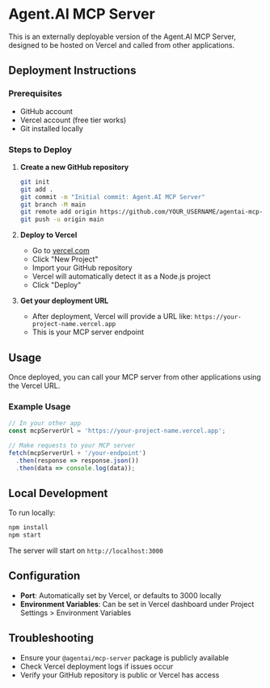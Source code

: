 # Agent.AI MCP Server

This is an externally deployable version of the Agent.AI MCP Server, designed to be hosted on Vercel and called from other applications.

## Deployment Instructions

### Prerequisites
- GitHub account
- Vercel account (free tier works)
- Git installed locally

### Steps to Deploy

1. **Create a new GitHub repository**
   ```bash
   git init
   git add .
   git commit -m "Initial commit: Agent.AI MCP Server"
   git branch -M main
   git remote add origin https://github.com/YOUR_USERNAME/agentai-mcp-server.git
   git push -u origin main
   ```

2. **Deploy to Vercel**
   - Go to [vercel.com](https://vercel.com)
   - Click "New Project"
   - Import your GitHub repository
   - Vercel will automatically detect it as a Node.js project
   - Click "Deploy"

3. **Get your deployment URL**
   - After deployment, Vercel will provide a URL like: `https://your-project-name.vercel.app`
   - This is your MCP server endpoint

## Usage

Once deployed, you can call your MCP server from other applications using the Vercel URL.

### Example Usage
```javascript
// In your other app
const mcpServerUrl = 'https://your-project-name.vercel.app';

// Make requests to your MCP server
fetch(mcpServerUrl + '/your-endpoint')
  .then(response => response.json())
  .then(data => console.log(data));
```

## Local Development

To run locally:
```bash
npm install
npm start
```

The server will start on `http://localhost:3000`

## Configuration

- **Port**: Automatically set by Vercel, or defaults to 3000 locally
- **Environment Variables**: Can be set in Vercel dashboard under Project Settings > Environment Variables

## Troubleshooting

- Ensure your `@agentai/mcp-server` package is publicly available
- Check Vercel deployment logs if issues occur
- Verify your GitHub repository is public or Vercel has access 
